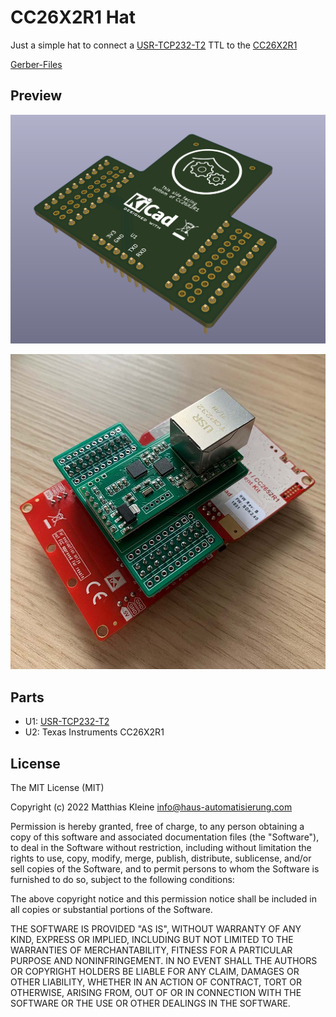 # CC26X2R1 Hat

Just a simple hat to connect a [USR-TCP232-T2](https://s.click.aliexpress.com/e/_ATBwsV) TTL to the [CC26X2R1](https://www.ti.com/tool/LAUNCHXL-CC26X2R1)

[Gerber-Files](https://github.com/klein0r/pcb-cc26x2r1-hat/releases)

## Preview

![PCB Preview](https://raw.githubusercontent.com/klein0r/pcb-cc26x2r1-hat/master/preview.png)

![PCB Photo](https://raw.githubusercontent.com/klein0r/pcb-cc26x2r1-hat/master/previewReal.jpg)

## Parts

- U1: [USR-TCP232-T2](https://s.click.aliexpress.com/e/_ATBwsV)
- U2: Texas Instruments CC26X2R1

## License

The MIT License (MIT)

Copyright (c) 2022 Matthias Kleine <info@haus-automatisierung.com>

Permission is hereby granted, free of charge, to any person obtaining a copy
of this software and associated documentation files (the "Software"), to deal
in the Software without restriction, including without limitation the rights
to use, copy, modify, merge, publish, distribute, sublicense, and/or sell
copies of the Software, and to permit persons to whom the Software is
furnished to do so, subject to the following conditions:

The above copyright notice and this permission notice shall be included in
all copies or substantial portions of the Software.

THE SOFTWARE IS PROVIDED "AS IS", WITHOUT WARRANTY OF ANY KIND, EXPRESS OR
IMPLIED, INCLUDING BUT NOT LIMITED TO THE WARRANTIES OF MERCHANTABILITY,
FITNESS FOR A PARTICULAR PURPOSE AND NONINFRINGEMENT. IN NO EVENT SHALL THE
AUTHORS OR COPYRIGHT HOLDERS BE LIABLE FOR ANY CLAIM, DAMAGES OR OTHER
LIABILITY, WHETHER IN AN ACTION OF CONTRACT, TORT OR OTHERWISE, ARISING FROM,
OUT OF OR IN CONNECTION WITH THE SOFTWARE OR THE USE OR OTHER DEALINGS IN
THE SOFTWARE.
